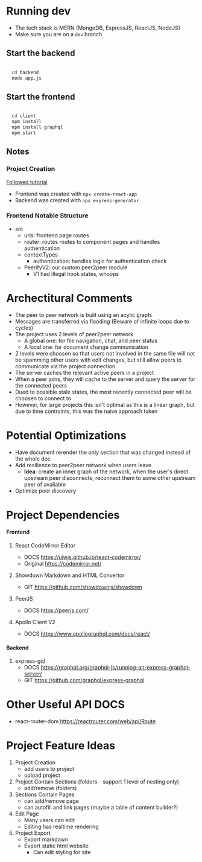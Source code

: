 
# Running dev

* The tech stack is MERN (MongoDB, ExpressJS, ReactJS, NodeJS)
* Make sure you are on a `dev` branch

## Start the backend

```bash

  cd backend
  node app.js

```

## Start the frontend


```bash

  cd client
  npm install
  npm install graphql
  npm start

```

## Notes

### Project Creation

[Followed tutorial](https://www.freecodecamp.org/news/create-a-react-frontend-a-node-express-backend-and-connect-them-together-c5798926047c/)

* Frontend was created with `npx create-react-app`
* Backend was created with `npx express-generator`

### Frontend Notable Structure
* src
    * urls: frontend page routes
    * router: routes routes to component pages and handles authentication
    * contextTypes
        * authentication: handles logic for authentication check
    * PeerifyV2: our custom peer2peer module
        * V1 had illegal hook states, whoops

# Archectitural Comments
* The peer to peer network is built using an acylic graph.
* Messages are transferred via flooding (Beware of infinite loops due to cycles)
* The project uses 2 levels of peer2peer network
    * A global one: for file navigation, chat, and peer status
    * A local one: for document change communication
* 2 levels were choosen so that users not involved in the same file will not be 
  spamming other users with edit changes, but still allow peers to communicate via the project connection
* The server caches the relevant active peers in a project
* When a peer joins, they will cache to the server and query the server for the connected peers
* Dued to possible stale states, the most recently connected peer will be choosen to connect to
* However, for large projects this isn't optimal as this is a linear graph, but due to time contraints, this was the naive approach taken

# Potential Optimizations
* Have document rerender the only section that was changed instead of the whole doc
* Add resilience to peer2peer network when users leave
    * **Idea**: create an inner graph of the network, when the user's direct upstream peer disconnects, reconnect them to some other upstream peer of avaliable 
* Optimize peer discovery

# Project Dependencies

#### Frontend

1. React CodeMirror Editor
    * DOCS https://uiwjs.github.io/react-codemirror/
    * Original https://codemirror.net/

2. Showdown Markdown and HTML Convertor
    * GIT https://github.com/showdownjs/showdown

3. PeerJS
    * DOCS https://peerjs.com/

4. Apollo Client V2
    * DOCS https://www.apollographql.com/docs/react/

#### Backend

1. express-gql
    * DOCS https://graphql.org/graphql-js/running-an-express-graphql-server/
    * GIT  https://github.com/graphql/express-graphql


# Other Useful API DOCS
* react-router-dom https://reactrouter.com/web/api/Route

# Project Feature Ideas
1. Project Creation
    - add users to project
    - upload project
2. Project Contain Sections (folders - support 1 level of nesting only)
    - add/remove (folders) 
3. Sections Contain Pages
    - can add/remove page
    - can autofill and link pages (maybe a table of content builder?)
4. Edit Page
    - Many users can edit
    - Editing has realtime rendering
5. Project Export
    - Export markdown
    - Export static html website
        - Can edit styling for site
